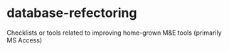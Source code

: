 # database-refectoring
Checklists or tools related to improving home-grown M&amp;E tools (primarily MS Access)
